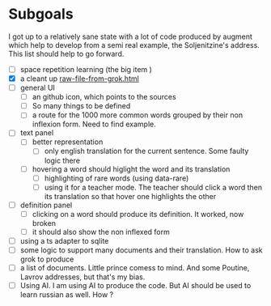 # Subgoals

I got up to a relatively sane state with a lot of code produced
by augment which help to develop from a semi real example, the
Soljenitzine's address. This list should help to go forward.


* [ ] space repetition learning (the big item )
* [x] a cleant up [raw-file-from-grok.html](static/raw-file-from-grok.html)
* [ ] general UI
  * [ ] an github icon, which points to the sources
  * [ ] So many things to be defined
  * [ ] a route for the 1000 more common words grouped by their non inflexion form. Need to find example.
* [ ] text panel
  * [ ] better representation
    * [ ] only english translation for the current sentence. Some faulty logic there 
  * [ ] hovering a word should higlight the word and its translation
    * [ ] highlighting of rare words (using data-rare)
    * [ ] using it for a teacher mode. The teacher should click a word then its translation so that hover one highlights the other
* [ ] definition panel
   * [ ] clicking on a word should produce its definition. It worked, now broken
   * [ ] it should also show the non inflexed form
* [ ] using a ts adapter to sqlite
* [ ] some logic to support many documents and their translation. How to ask grok to produce
* [ ] a list of documents. Little prince comess to mind. And some Poutine, Lavrov addresses, but that's my bias.
* [ ] Using AI. I am using AI to produce the code. But AI should be used to learn russian as well. How ?